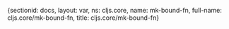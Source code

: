 {sectionid: docs, layout: var, ns: cljs.core, name: mk-bound-fn, full-name: cljs.core/mk-bound-fn,
  title: cljs.core/mk-bound-fn}

